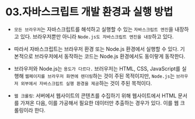 # 03.자바스크립트 개발 환경과 실행 방법

- `모든 브라우저`는 자바스크립트를 해석하고 실행할 수 있는 `자바스크립트 엔진`을 내장하고 있다. 브라우저뿐만 아니라 `Node.js도 자바스크립트 엔진을 내장`하고 있다.
- 따라서 자바스크립트는 브라우저 환경 또는 Node.js 환경에서 실행할 수 있다. 기본적으로 브라우저에서 동작하는 코드는 Node.js 환경에서도 동이랗게 동작한다.

- 브라우저와 Node.js는 `용도가 다르다.` 브러우저는 HTML, CSS, JavaScript를 실행해 `웹페이지를 브라우저 화면에 렌더링`하는 것이 주된 목적이지만, `Node.js`는 `브라우저 외부에서 자바스크립트 실행 환경을 제공`하는 것이 주된 목적이다.
- `웹 크롤링`: 서버에서 웹사이트의 콘텐츠를 수집하기 위해 웹사이트에서 HTML 문서를 가져온 다음, 이를 가공해서 필요한 데이터만 추출하는 경우가 있다. 이를 웹 크롤링이라 한다.

